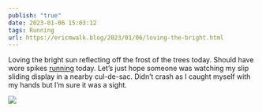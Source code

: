 ```yaml
---
publish: "true"
date: 2023-01-06 15:03:12
tags: Running
url: https://ericmwalk.blog/2023/01/06/loving-the-bright.html
---
```


Loving the bright sun reflecting off the frost of the trees today. Should have wore spikes [running](http://www.strava.com/activities/8348403540) today. Let’s just hope someone was watching my slip sliding display in a nearby cul-de-sac. Didn’t crash as I caught myself with my hands but I’m sure it was a sight.


![](https://ericmwalk.blog/uploads/2023/c61dcf0066.jpg)